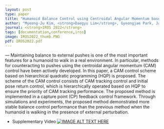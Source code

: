 ```yaml
---
layout: post
type: paper
title: "Humanoid Balance Control using Centroidal Angular Momentum based on Hierarchical Quadratic Programming"
author: "Myeong-Ju Kim, <strong>Daegyu Lim</strong>, Gyeongjae Park, Jaeheung Park"
journal: <strong>IROS 2022</strong>
tags: [documentation,conference,iros]
image: IROS2022_thumb.PNG
pdf: IROS2022.pdf
---
```

— Maintaining balance to external pushes is one of the most important features for a humanoid to walk in a real environment. In particular, methods for counteracting to pushes using the centroidal angular momentum (CAM) control have been actively developed. In this paper, a CAM control scheme based on hierarchical quadratic programming
(HQP) is proposed. The scheme of the CAM control consists of CAM tracking control and initial pose return control, which is hierarchically operated based on HQP to ensure the priority of CAM tracking performance. The proposed method is implemented in a capture point (CP) feedback control framework. Through simulations and experiments, the proposed method demonstrated more stable balance control performance than the previous method when the humanoid is walking in the presence of external perturbation.

- Supplementary Video
[![IMAGE ALT TEXT HERE](http://img.youtube.com/vi/xLoObhoQ4Ug/0.jpg)](http://www.youtube.com/watch?v=xLoObhoQ4Ug)
